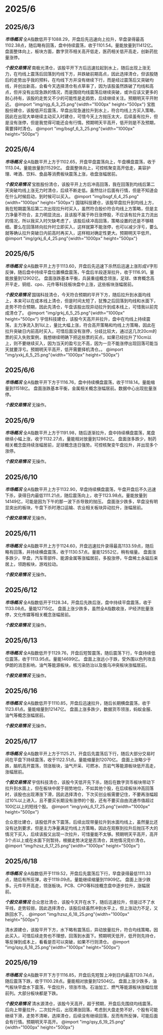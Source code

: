 # 2025/6

## 2025/6/3

***市场概况***
全A指数低开于1088.29，开盘后先迅速向上拉升，早盘录得最高1102.38点，随后略有回落，盘中持续震荡，收于1101.54。量能放量到11412亿。
盘面整体向上，板块方面，数字货币相关高开低走，医药相关低开高走，创新药批量涨停。

***个股交易情况***
南极光清仓，该股平开下方后迅速拉起到水上，随后出现上涨无力，在均线上震荡后回落到均线下方，并跌破前期高点，因此选择清仓，但该股随后的走势出乎我的预料，在均线下方并没有继续下行，而是经过震荡后又突破均线，并创出新高，会看今天选择清仓有点草率了，因为该股虽然跌破了均线和高点，但并没有出现急跌的情况，而是围绕均线震荡后继续突破，或许应该又更多的耐心持有，该股的走势又不少的可能性是走趋势，后续继续关注。预期明天平开附近。
@import "img/njg_6_3_25.png"{width="1000px" height="500px"}
宝胜股份建仓，该股低开后震荡，早盘出现急速拉升到水上，符合均线上方买入策略，因此在出现大单继续主动买入时建仓，可惜今天上方抛压太大，后续虽有拉升，但是没有涨停，但是我觉得可能还会有行情。预期明天平高开，低开则是不及预期，需要择时清仓。
@import "img/bsgf_6_3_25.png"{width="1000px" height="500px"}

## 2025/6/4

***市场概况***
全A指数平开上方于1102.65，开盘早盘震荡向上，午盘横盘震荡，收于1113.04。量能放量到11529亿。
盘面整体向上，可控核聚变高开低走，美容护理、啤酒、饮料、食品等消费板块震荡上涨，收盘涨幅居前。

***个股交易情况***
宝胜股份清仓，该股平开上方后冲高回落，我在回落到均线后第二天突破均线上涨无力时清仓，后续不断走低。虽然估计后面有行情，但是不知道会在什么时候启动，到时候可以买入。
@import "img/bsgf_6_4_25.png"{width="1000px" height="500px"}
国瑞科技建仓，该股早盘拉升到均线上方，我在短期震荡后第二次出现拉升时买入，虽然符合股价符合均线上方策略，但是主力净量不符合，主力明显流出，且该股不属于昨日涨停股，不应该有拉升主力流出的情况，所以我买入时欠缺考虑了，该股后续冲高回落，策略设置的还是不够精细。要么在回落转向拉升时立即买入，这样就算不能涨停，也可以减少浮亏，要么就等确认拉升突破日内前高时再买入，这样相对确定性更大。预期明天平低开。
@import "img/grkj_6_4_25.png"{width="1000px" height="500px"}

## 2025/6/5

***市场概况***
全A指数平开上方于1113.60，开盘后先迅速下杀然后迅速上涨形成V字形反弹，随后盘中持续平盘位置横盘震荡，午盘后半段逐渐拉升，收于1116.91。量能放量到12902亿。
盘面涨跌基本平衡，兵装重组概念领涨，足球、体育概念高开平走，铜缆、cpo、元件等科技板块盘中上涨，这些板块涨幅居前。

***个股交易情况***
国瑞科技清仓，今天符合预期的平开下方，随后拉升到水面均线上，本来可以在成本线上清仓，但是时间太短了，犹豫之后回落到均线和水面下，走势不符合预期，因此先清仓，午盘该股出现异动拉升到成本线上，可惜我以前完成清仓了。
@import "img/grkj_6_5_25.png"{width="1000px" height="500px"}
宇信科技建仓，该股今天高开并拉升，盘中在均线上持续震荡，主力净流入到1以上，量比大幅上涨，符合高开策略和均线上方策略，因此在拉升突破日内前高时买入，可惜后面没有涨停，分歧比较大，通过这几次20cm的票的买入失败案例，我想继续明确下把这些票的买点，如果已经拉升了10cm以上，则不要继续买入，因为当天的盈亏比不高，因为一旦不能涨停出现回落可能当天就要浮亏。预期明天平高开，低开需要择机清仓。。
@import "img/yxkj_6_5_25.png"{width="1000px" height="500px"}

## 2025/6/6

***市场概况***
全A指数平开下方于1116.76，盘中持续横盘震荡，收于1118.14。量能缩量到11518亿。
盘面涨跌基本平衡，金属相关概念涨幅居前。数据中心出现批量涨停。

***个股交易情况***
无操作。

## 2025/6/9

***市场概况***
全A指数平开上方于1191.98，随后逐渐拉升，盘中持续横盘震荡，尾盘继续小幅上涨，收于1132.27点，量能相对放量到12862亿。
盘面涨多跌少，制药相关概念盘持续涨幅居前，足球概念连日强势。可控核聚变午盘拉升，并出现多个涨停。

***个股交易情况***
无操作。

## 2025/6/10

***市场概况***
全A指数平开上方于1132.90，早盘持续横盘震荡，午盘开盘后不久迅速下杀，录得日内最低1111.21点，随后震荡向上，收于1123.98点。量能放量到14149亿，可能是因为下午的那一波下杀导致的抛压。
盘面涨少跌多，早盘没有明显突出的板块，午盘下杀时港口运输、农业相关板块异动拉升，涨幅居前。

***个股交易情况***
无操作。

## 2025/6/11

***市场概况***
全A指数平开上方于1124.60，开盘迅速拉升录得最高1133.59点，随后略有回落，并持续横盘震荡，收于1130.57点。量能12552亿，稍有缩量。
盘面涨多跌少，早盘，汽车零部件、能源金属等涨幅居前，多股涨停，午盘稀土永磁后来居上，领跑板块，游戏拉动。

***个股交易情况***
无操作。

## 2025/6/12

***市场概况***
全A指数低开于1128.34，开盘后先跌后涨，盘中持续平盘震荡，收于1133.08点。量能12715亿。
盘面上涨少跌多，虽然全A指数收涨，IP经济批量涨停，文化传媒等相关概念涨幅居前。

***个股交易情况***
无操作。

## 2025/6/13

***市场概况***
全A指数低开于1129.76，开盘后短暂震荡，随后震荡下行，午盘持续低位震荡，收于1113.95点。量能14699亿。
盘面上涨远小于跌，受外围以色列攻击伊朗的消息影响，油气等能源板块，核污染防治以及俄乌冲突板块涨幅居前。

***个股交易情况***
无操作。

## 2025/6/16

***市场概况***
全A指数低开于1110.85，开盘后迅速拉升，随后长期横盘震荡，收于1123.61点。量能缩量到12147亿。
盘面上涨多跌少，数据货币领涨，蚂蚁金服、油气等概念涨幅居前。

***个股交易情况***
无操作。

## 2025/6/17

***市场概况***
全A指数平开上方于1125.21，开盘后先震荡后下行，随后大部分交易时间在平盘下持续震荡，收于1122.51点。量能缩量到12070亿。
盘面上涨略少于跌，脑机高开震荡，领涨板块，油气开采、可燃冰、页岩气等能源板块低开高走，涨幅居前。

***个股交易情况***
宇信科技清仓，该股今天低开先下杀，随后在数字货币板块带动下拉升到水面上，但在板块中居于弱势地位，不如其他个股，在后续板块冲高回落时，该股也出现滞涨下滑，因此选择清仓，下次买创业板需要记住，不要再涨幅超过10%以上进入，且不要买长期没有涨停的个股，还有不要买自由流通市值超过100亿以上的短线个股。
@import "img/yxkj_6_17_25.png"{width="1000px" height="500px"}

合众思壮建仓，该股低开水下震荡，后续出现带量拉升到水面均线上，虽然量比还没有达到要求，但是主力净量满足均线上方策略，因此在观察到拉升后抛压不大的情况下买入，后续该股又出现一次拉升，可惜量能不太够。预期明天平高开，高开3个点以上或在水面下则暂持，根据走势决定是否清仓，其他情况竞价清仓。
@import "img/hzsz_6_17_25.png"{width="1000px" height="500px"}

## 2025/6/18

***市场概况***
全A指数低开于1119.52，开盘后先震荡后下行，早盘录得最低1111.33点，随后有所反弹，收于1119.09点。量能继续缩量到11909亿。
盘面上涨少跌多。元件平开高走，领涨板块。PCB、CPO等科技概念盘中逐步拉升，涨幅居前。

***个股交易情况***
合众思壮清仓，该股今天开在水下，随后迅速拉升，但是过不了水平线，走势较弱，因此选择清仓，该股后续虽然冲到水平上，但上涨动力不足，又跌回水下。.
@import "img/hzsz_6_18_25.png"{width="1000px" height="500px"}

清水源建仓，该股平开下方，水下略有震荡后，异动放量拉升，符合均线策略，因此买入，可惜后续走势也不理想，回落到水面下。预期明天低开，低开则先持仓，等反弹到成本上，看看是否可以突破，如果不行则清仓。
@import "img/qsy_6_18_25.png"{width="1000px" height="500px"}

## 2025/6/19

***市场概况***
全A指数平开下方于1116.85，开盘后先短暂上冲到日内最高1120.74点，随后震荡下跌，收于1100.28点。量能相对放量到12504亿。
盘面上涨少跌多，油气板块早盘水下震荡，午盘拉升，领涨市场。石油加工、燃气等能源板块涨幅位居前列。大部分板块都是下跌。

***个股交易情况***
清水源清仓，该股今天高开，超于预期，开盘后先围绕均线震荡，后向上带量拉升，二次拉升后，出现滞涨回落，考虑到大盘走势不好，个股有可能继续下滑，走势不清晰，选择清仓，后续没有继续回落，反而有所反弹，可能后面会有行情。预期明天平高开。
@import "img/qsy_6_19_25.png"{width="1000px" height="500px"}
